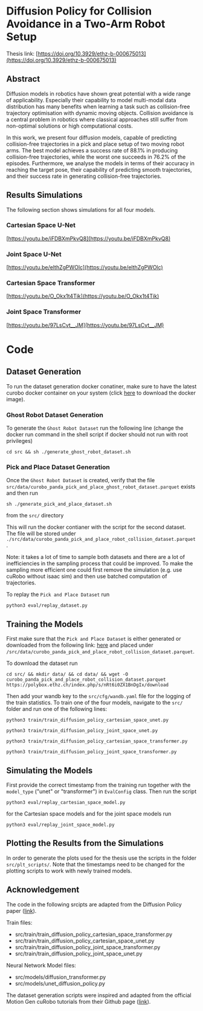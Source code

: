 # Diffusion Policy for Collision Avoidance in a Two-Arm Robot Setup

Thesis link: [https://doi.org/10.3929/ethz-b-000675013](https://doi.org/10.3929/ethz-b-000675013)

## Abstract
Diffusion models in robotics have shown great potential with a wide range of applicability. Especially their capability to model multi-modal data distribution has many benefits when learning a task such as collision-free trajectory optimisation with dynamic moving objects. Collision avoidance is a central problem in robotics where classical approaches still suffer from non-optimal solutions or high computational costs. 

In this work, we present four diffusion models, capable of predicting collision-free trajectories in a pick and place setup of two moving robot arms. The best model achieves a success rate of 88.1% in producing collision-free trajectories, while the worst one succeeds in 76.2% of the episodes. Furthermore, we analyse the models in terms of their accuracy in reaching the target pose, their capability of predicting smooth trajectories, and their success rate in generating collision-free trajectories.

## Results Simulations

The following section shows simulations for all four models.

### Cartesian Space U-Net
[https://youtu.be/iFDBXmPkvQ8](https://youtu.be/iFDBXmPkvQ8)

### Joint Space U-Net
[https://youtu.be/elthZgPWOlc](https://youtu.be/elthZgPWOlc)

### Cartesian Space Transformer
[https://youtu.be/O_Okx1t4Tik](https://youtu.be/O_Okx1t4Tik)

### Joint Space Transformer
[https://youtu.be/97LsCvt__JM](https://youtu.be/97LsCvt__JM)


# Code
## Dataset Generation

To run the dataset generation docker conatiner, make sure to have the latest curobo docker container on your system (click [here](https://curobo.org/get_started/5_docker_development.html) to download the docker image).


### Ghost Robot Dataset Generation
To generate the `Ghost Robot Dataset` run the following line (change the docker run command in the shell script if docker should not run with root privileges)


```
cd src && sh ./generate_ghost_robot_dataset.sh
```

### Pick and Place Dataset Generation

Once the `Ghost Robot Dataset` is created, verify that the file `src/data/curobo_panda_pick_and_place_ghost_robot_dataset.parquet` exists and then run

```
sh ./generate_pick_and_place_dataset.sh
```

from the `src/` directory

This will run the docker contianer with the script for the second dataset. The file will be stored under `./src/data/curobo_panda_pick_and_place_robot_collision_dataset.parquet`.

Note: it takes a lot of time to sample both datasets and there are a lot of inefficiencies in the sampling process that could be improved. To make the sampling more efficient one could first remove the simulation (e.g. use cuRobo without isaac sim) and then use batched computation of trajectories. 


To replay the `Pick and Place Dataset` run 

```
python3 eval/replay_dataset.py
```

## Training the Models

First make sure that the `Pick and Place Dataset` is either generated or downloaded from the following link: [here](https://polybox.ethz.ch/index.php/s/nRt6i0ZX1BnDgIx/download) and placed under `/src/data/curobo_panda_pick_and_place_robot_collision_dataset.parquet`.

To download the dataset run

```
cd src/ && mkdir data/ && cd data/ && wget -O curobo_panda_pick_and_place_robot_collision_dataset.parquet https://polybox.ethz.ch/index.php/s/nRt6i0ZX1BnDgIx/download
```

Then add your wandb key to the `src/cfg/wandb.yaml` file for the logging of the train statistics.
To train one of the four models, navigate to the `src/` folder and run one of the following lines:

```
python3 train/train_diffusion_policy_cartesian_space_unet.py
```

```
python3 train/train_diffusion_policy_joint_space_unet.py
```

```
python3 train/train_diffusion_policy_cartesian_space_transformer.py
```

```
python3 train/train_diffusion_policy_joint_space_transformer.py
```

## Simulating the Models


First provide the correct timestamp from the training run together with the `model_type` ("unet" or "transformer") in `EvalConfig` class. Then run the script

```
python3 eval/replay_cartesian_space_model.py
```

for the Cartesian space models and for the joint space models run 

```
python3 eval/replay_joint_space_model.py
```

## Plotting the Results from the Simulations

In order to generate the plots used for the thesis use the scripts in the folder `src/plt_scripts/`. Note that the timestamps need to be changed for the plotting scripts to work with newly trained models.

## Acknowledgement

The code in the following srcipts are adapted from the Diffusion Policy paper ([link](https://github.com/real-stanford/diffusion_policy?tab=readme-ov-file)). 

Train files:
- src/train/train_diffusion_policy_cartesian_space_transformer.py
- src/train/train_diffusion_policy_cartesian_space_unet.py
- src/train/train_diffusion_policy_joint_space_transformer.py
- src/train/train_diffusion_policy_joint_space_unet.py

Neural Network Model files:
- src/models/diffusion_transformer.py
- src/models/unet_diffusion_policy.py

The dataset generation scripts were inspired and adapted from the official Motion Gen cuRobo tutorials from their Github page ([link](https://github.com/NVlabs/curobo/blob/main/examples/isaac_sim/motion_gen_reacher.py)). 